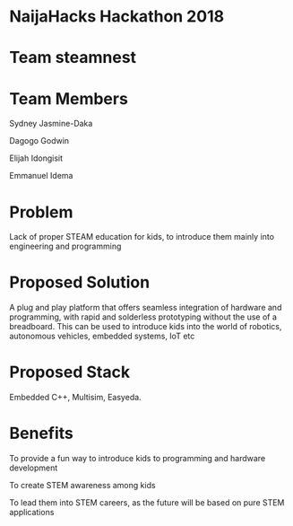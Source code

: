 # NaijaHacks Hackathon 2018
# Team steamnest
# Team Members
   Sydney Jasmine-Daka

   Dagogo Godwin

   Elijah Idongisit

   Emmanuel Idema
# Problem
Lack of proper STEAM education for kids, to introduce them mainly into engineering and programming

# Proposed Solution
A plug and play platform that offers seamless integration of hardware and programming, with rapid and solderless prototyping without the use of a breadboard. This can be used to introduce kids into the world of robotics, autonomous vehicles, embedded systems, IoT etc

# Proposed Stack
Embedded C++, Multisim, Easyeda.

# Benefits
To provide a fun way to introduce kids to programming and hardware development

To create STEM awareness among kids

To lead them into STEM careers, as the future will be based on pure STEM applications
